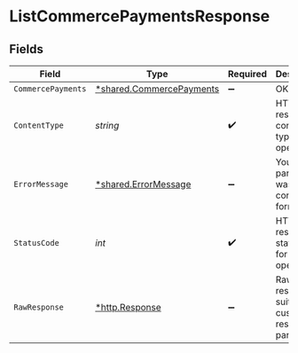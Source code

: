 # ListCommercePaymentsResponse


## Fields

| Field                                                               | Type                                                                | Required                                                            | Description                                                         |
| ------------------------------------------------------------------- | ------------------------------------------------------------------- | ------------------------------------------------------------------- | ------------------------------------------------------------------- |
| `CommercePayments`                                                  | [*shared.CommercePayments](../../models/shared/commercepayments.md) | :heavy_minus_sign:                                                  | OK                                                                  |
| `ContentType`                                                       | *string*                                                            | :heavy_check_mark:                                                  | HTTP response content type for this operation                       |
| `ErrorMessage`                                                      | [*shared.ErrorMessage](../../models/shared/errormessage.md)         | :heavy_minus_sign:                                                  | Your `query` parameter was not correctly formed                     |
| `StatusCode`                                                        | *int*                                                               | :heavy_check_mark:                                                  | HTTP response status code for this operation                        |
| `RawResponse`                                                       | [*http.Response](https://pkg.go.dev/net/http#Response)              | :heavy_minus_sign:                                                  | Raw HTTP response; suitable for custom response parsing             |